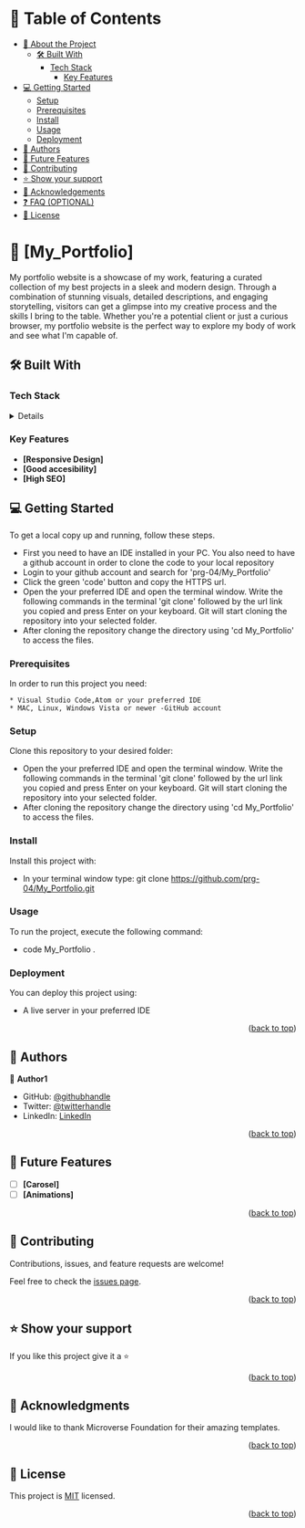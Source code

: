 <a name="readme-top"></a>

<!-- TABLE OF CONTENTS -->

# 📗 Table of Contents

- [📖 About the Project](#about-project)
  - [🛠 Built With](#built-with)
    - [Tech Stack](#tech-stack)
        - [Key Features](#key-features)
- [💻 Getting Started](#getting-started)
  - [Setup](#setup)
  - [Prerequisites](#prerequisites)
  - [Install](#install)
  - [Usage](#usage)
  - [Deployment](#triangular_flag_on_post-deployment)
- [👥 Authors](#authors)
- [🔭 Future Features](#future-features)
- [🤝 Contributing](#contributing)
- [⭐️ Show your support](#support)
- [🙏 Acknowledgements](#acknowledgements)
- [❓ FAQ (OPTIONAL)](#faq)
- [📝 License](#license)

<!-- PROJECT DESCRIPTION -->

# 📖 [My_Portfolio] <a name="about-project"></a>
My portfolio website is a showcase of my work, featuring a curated collection of my best projects in a sleek and modern design. Through a combination of stunning visuals, detailed descriptions, and engaging storytelling, visitors can get a glimpse into my creative process and the skills I bring to the table. Whether you're a potential client or just a curious browser, my portfolio website is the perfect way to explore my body of work and see what I'm capable of.
## 🛠 Built With <a name="built-with"></a>

### Tech Stack <a name="tech-stack"></a>

<details>Client
  <ul>
    <li><a href="#">HTML</a></li>
    <li><a href="#">CSSs</a></li>
    <li><a href="#">JavaScript</a></li>
  </ul>
</details>


### Key Features <a name="key-features"></a>

- **[Responsive Design]**
- **[Good accesibility]**
- **[High SEO]**

<!-- GETTING STARTED -->

## 💻 Getting Started <a name="getting-started"></a>

To get a local copy up and running, follow these steps.

- First you need to have an IDE installed in your PC. You also need to have a github account in order to clone the code to your local repository
- Login to your github account and search for 'prg-04/My_Portfolio'
- Click the green 'code' button and copy the HTTPS url.
- Open the your preferred IDE and open the terminal window. Write the following commands in the terminal 'git clone' followed by the url link you copied and press Enter on your keyboard. Git will start cloning the repository into your selected folder.
- After cloning the repository change the directory using 'cd My_Portfolio' to access the files.

### Prerequisites

In order to run this project you need:

    * Visual Studio Code,Atom or your preferred IDE
    * MAC, Linux, Windows Vista or newer -GitHub account

### Setup

Clone this repository to your desired folder:

- Open the your preferred IDE and open the terminal window. Write the following commands in the terminal 'git clone' followed by the url link you copied and press Enter on your keyboard. Git will start cloning the repository into your selected folder.
- After cloning the repository change the directory using 'cd My_Portfolio' to access the files.

### Install

Install this project with:

- In your terminal window type: git clone https://github.com/prg-04/My_Portfolio.git

### Usage

To run the project, execute the following command:

- code My_Portfolio .

### Deployment

You can deploy this project using:

- A live server in your preferred IDE

<p align="right">(<a href="#readme-top">back to top</a>)</p>

<!-- AUTHORS -->

## 👥 Authors <a name="authors"></a>

👤 **Author1**

- GitHub: [@githubhandle](https://github.com/prg-04)
- Twitter: [@twitterhandle](https://twitter.com/Evanso-044)
- LinkedIn: [LinkedIn](https://linkedin.com/in/Evanson-Karanja)

<p align="right">(<a href="#readme-top">back to top</a>)</p>

<!-- FUTURE FEATURES -->

## 🔭 Future Features <a name="future-features"></a>

- [ ] **[Carosel]**
- [ ] **[Animations]**

<p align="right">(<a href="#readme-top">back to top</a>)</p>

<!-- CONTRIBUTING -->

## 🤝 Contributing <a name="contributing"></a>

Contributions, issues, and feature requests are welcome!

Feel free to check the [issues page](https://github.com/prg-04/My_Portfolio/issues).

<p align="right">(<a href="#readme-top">back to top</a>)</p>

<!-- SUPPORT -->

## ⭐️ Show your support <a name="support"></a>

If you like this project give it a ⭐️

<p align="right">(<a href="#readme-top">back to top</a>)</p>

<!-- ACKNOWLEDGEMENTS -->

## 🙏 Acknowledgments <a name="acknowledgements"></a>

I would like to thank Microverse Foundation for their amazing templates.

<p align="right">(<a href="#readme-top">back to top</a>)</p>

<!-- LICENSE -->

## 📝 License <a name="license"></a>

This project is [MIT](LICENSE) licensed.

<p align="right">(<a href="#readme-top">back to top</a>)</p>

<a name="readme-top"></a>
